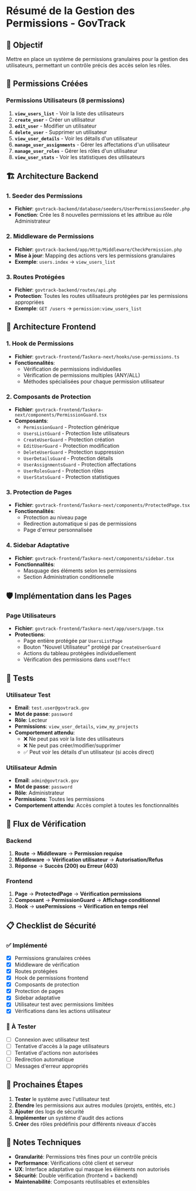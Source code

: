 # Résumé de la Gestion des Permissions - GovTrack

## 🎯 Objectif
Mettre en place un système de permissions granulaires pour la gestion des utilisateurs, permettant un contrôle précis des accès selon les rôles.

## 🔐 Permissions Créées

### Permissions Utilisateurs (8 permissions)
1. **`view_users_list`** - Voir la liste des utilisateurs
2. **`create_user`** - Créer un utilisateur
3. **`edit_user`** - Modifier un utilisateur
4. **`delete_user`** - Supprimer un utilisateur
5. **`view_user_details`** - Voir les détails d'un utilisateur
6. **`manage_user_assignments`** - Gérer les affectations d'un utilisateur
7. **`manage_user_roles`** - Gérer les rôles d'un utilisateur
8. **`view_user_stats`** - Voir les statistiques des utilisateurs

## 🏗️ Architecture Backend

### 1. Seeder des Permissions
- **Fichier**: `govtrack-backend/database/seeders/UserPermissionsSeeder.php`
- **Fonction**: Crée les 8 nouvelles permissions et les attribue au rôle Administrateur

### 2. Middleware de Permissions
- **Fichier**: `govtrack-backend/app/Http/Middleware/CheckPermission.php`
- **Mise à jour**: Mapping des actions vers les permissions granulaires
- **Exemple**: `users.index` → `view_users_list`

### 3. Routes Protégées
- **Fichier**: `govtrack-backend/routes/api.php`
- **Protection**: Toutes les routes utilisateurs protégées par les permissions appropriées
- **Exemple**: `GET /users` → `permission:view_users_list`

## 🎨 Architecture Frontend

### 1. Hook de Permissions
- **Fichier**: `govtrack-frontend/Taskora-next/hooks/use-permissions.ts`
- **Fonctionnalités**:
  - Vérification de permissions individuelles
  - Vérification de permissions multiples (ANY/ALL)
  - Méthodes spécialisées pour chaque permission utilisateur

### 2. Composants de Protection
- **Fichier**: `govtrack-frontend/Taskora-next/components/PermissionGuard.tsx`
- **Composants**:
  - `PermissionGuard` - Protection générique
  - `UsersListGuard` - Protection liste utilisateurs
  - `CreateUserGuard` - Protection création
  - `EditUserGuard` - Protection modification
  - `DeleteUserGuard` - Protection suppression
  - `UserDetailsGuard` - Protection détails
  - `UserAssignmentsGuard` - Protection affectations
  - `UserRolesGuard` - Protection rôles
  - `UserStatsGuard` - Protection statistiques

### 3. Protection de Pages
- **Fichier**: `govtrack-frontend/Taskora-next/components/ProtectedPage.tsx`
- **Fonctionnalités**:
  - Protection au niveau page
  - Redirection automatique si pas de permissions
  - Page d'erreur personnalisée

### 4. Sidebar Adaptative
- **Fichier**: `govtrack-frontend/Taskora-next/components/sidebar.tsx`
- **Fonctionnalités**:
  - Masquage des éléments selon les permissions
  - Section Administration conditionnelle

## 🛡️ Implémentation dans les Pages

### Page Utilisateurs
- **Fichier**: `govtrack-frontend/Taskora-next/app/users/page.tsx`
- **Protections**:
  - Page entière protégée par `UsersListPage`
  - Bouton "Nouvel Utilisateur" protégé par `CreateUserGuard`
  - Actions du tableau protégées individuellement
  - Vérification des permissions dans `useEffect`

## 🧪 Tests

### Utilisateur Test
- **Email**: `test.user@govtrack.gov`
- **Mot de passe**: `password`
- **Rôle**: Lecteur
- **Permissions**: `view_user_details`, `view_my_projects`
- **Comportement attendu**: 
  - ❌ Ne peut pas voir la liste des utilisateurs
  - ❌ Ne peut pas créer/modifier/supprimer
  - ✅ Peut voir les détails d'un utilisateur (si accès direct)

### Utilisateur Admin
- **Email**: `admin@govtrack.gov`
- **Mot de passe**: `password`
- **Rôle**: Administrateur
- **Permissions**: Toutes les permissions
- **Comportement attendu**: Accès complet à toutes les fonctionnalités

## 🔄 Flux de Vérification

### Backend
1. **Route** → **Middleware** → **Permission requise**
2. **Middleware** → **Vérification utilisateur** → **Autorisation/Refus**
3. **Réponse** → **Succès (200) ou Erreur (403)**

### Frontend
1. **Page** → **ProtectedPage** → **Vérification permissions**
2. **Composant** → **PermissionGuard** → **Affichage conditionnel**
3. **Hook** → **usePermissions** → **Vérification en temps réel**

## 📋 Checklist de Sécurité

### ✅ Implémenté
- [x] Permissions granulaires créées
- [x] Middleware de vérification
- [x] Routes protégées
- [x] Hook de permissions frontend
- [x] Composants de protection
- [x] Protection de pages
- [x] Sidebar adaptative
- [x] Utilisateur test avec permissions limitées
- [x] Vérifications dans les actions utilisateur

### 🔄 À Tester
- [ ] Connexion avec utilisateur test
- [ ] Tentative d'accès à la page utilisateurs
- [ ] Tentative d'actions non autorisées
- [ ] Redirection automatique
- [ ] Messages d'erreur appropriés

## 🚀 Prochaines Étapes

1. **Tester** le système avec l'utilisateur test
2. **Étendre** les permissions aux autres modules (projets, entités, etc.)
3. **Ajouter** des logs de sécurité
4. **Implémenter** un système d'audit des actions
5. **Créer** des rôles prédéfinis pour différents niveaux d'accès

## 📝 Notes Techniques

- **Granularité**: Permissions très fines pour un contrôle précis
- **Performance**: Vérifications côté client et serveur
- **UX**: Interface adaptative qui masque les éléments non autorisés
- **Sécurité**: Double vérification (frontend + backend)
- **Maintenabilité**: Composants réutilisables et extensibles 
